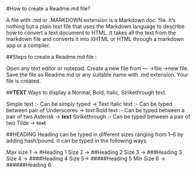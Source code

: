 #How to create a Readme.md file?

A file with .md or .MARKDOWN extension is a Markdown doc. file. It’s nothing but a plain text file that uses the Markdown language to describe how to convert a text document to HTML. It takes all the text from the markdown file and converts it into XHTML or HTML through a markdown app or a compiler.

##Steps to create a Readme.md file :

Open any text editor or notepad.
Create a new file from — →file →new file.
Save the file as Readme.md or any suitable name with .md extension.
Your file is created.

##**TEXT**
Ways to display a Normal, Bold, Italic, Strikethrough text.


Simple text :- Can be simply typed → Text
Italic text :- Can be typed between pair of Underscores → _text_
Bold text :- Can be typed between a pair of two Asterisk → **text**
Strikethrough :- Can be typed between a pair of two Tilde → ~~text~~

##HEADING
Heading can be typed in different sizes ranging from 1–6 by adding hash/pound. It can be typed in the following ways.

Max size 1 → #Heading 1
Size 2 → ##Heading 2
Size 3 → ###Heading 3
Size 4 → ####Heading 4
Size 5→ #####Heading 5
Min Size 6 → ######Heading 6


